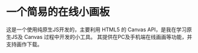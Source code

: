 # 一个简易的在线小画板
这是一个使用纯原生JS开发的，主要利用 HTML5 的 Canvas API，是我在学习原生JS及 Canvas 过程中开发的小工具。 其提供在PC及手机端在线画画等功能，并支持画作下载。
